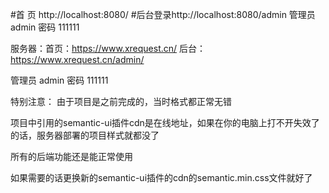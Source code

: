 #首 页 http://localhost:8080/
#后台登录http://localhost:8080/admin
管理员 admin 密码 111111


服务器：首页：https://www.xrequest.cn/
后台：https://www.xrequest.cn/admin/

管理员 admin 密码 111111


特别注意：
  由于项目是之前完成的，当时格式都正常无错
  
  项目中引用的semantic-ui插件cdn是在线地址，如果在你的电脑上打不开失效了的话，服务器部署的项目样式就都没了

  所有的后端功能还是能正常使用
  
  如果需要的话更换新的semantic-ui插件的cdn的semantic.min.css文件就好了

